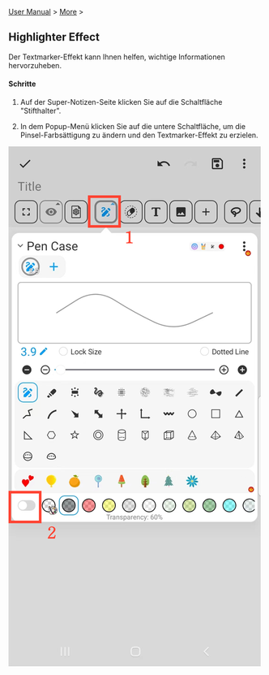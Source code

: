 [User Manual](/dragonnest/drawnote/manual/en) > [More](/dragonnest/drawnote/manual/en/more) >

Highlighter Effect
---
Der Textmarker-Effekt kann Ihnen helfen, wichtige Informationen hervorzuheben.

#### Schritte
1. Auf der Super-Notizen-Seite klicken Sie auf die Schaltfläche "Stifthalter".

2. In dem Popup-Menü klicken Sie auf die untere Schaltfläche, um die Pinsel-Farbsättigung zu ändern und den Textmarker-Effekt zu erzielen.

![Textmarker-Effekt](imgs/highlighter_effect1.png)